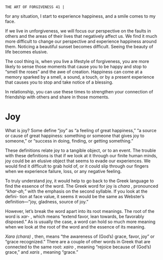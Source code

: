 ```
THE ART OF FORGIVENESS 41 |
```
for any situation, I start to experience happiness, and a smile comes to my face.

If we live in unforgiveness, we will focus our perspective on the faults in
others and the areas of their lives that negatively affect us. We find it much
more difficult to change our perspective and experience happiness around them.
Noticing a beautiful sunset becomes difficult. Seeing the beauty of life becomes
elusive.

The cool thing is, when you live a lifestyle of forgiveness, you are more
likely to sense those moments that cause you to be happy and stop to “smell the
roses” and the awe of creation. Happiness can come at a memory sparked by a
smell, a sound, a touch, or by a present experience that causes you to stop and
take notice of a blessing.

In relationship, you can use these times to strengthen your connection of
friendship with others and share in those moments.

# Joy

What is joy?
Some define “joy” as “a feeling of great happiness,” “a source or cause of
great happiness: something or someone that gives joy to someone,” or “success
in doing, finding, or getting something.”

These definitions relate joy to a tangible object, or to an event. The trouble
with these definitions is that if we look at it through our finite human minds, joy
could be an elusive object that seems to evade our experiences. We would find it
difficult to grab hold of, or it could slip through our fingers when we experience
failure, loss, or any negative feeling.

To truly understand joy, it would help to go back to the Greek language
to find the essence of the word. The Greek word for joy is _chara_ , pronounced
_“khar-ah,”_ with the emphasis on the second syllable. If you look at the defini-
tion at face value, it seems it would be the same as Webster’s definition—”joy,
gladness, source of joy.”

However, let’s break the word apart into its root meanings. The root of the
word is _xar-_ , which means “extend favor, lean towards, be favorably disposed.”
As is usually the case, a word can hold so much more meaning when we look at
the root of the word and the essence of its meaning.

_Xara (chara)_ , then, means “the awareness of (God’s) grace, favor, joy”
or “grace recognized.” There are a couple of other words in Greek that are
connected to the same root: _xairo_ , meaning “rejoice because of (God’s) grace,”
and _xaris_ , meaning “grace.”

